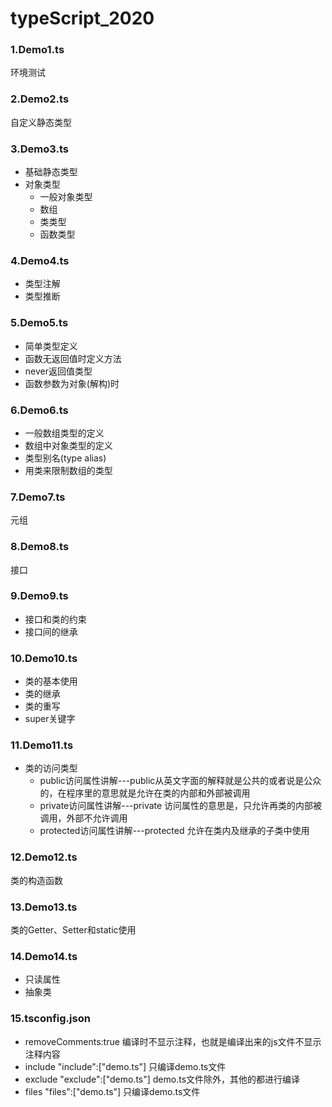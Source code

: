# typeScript_2020

### 1.Demo1.ts

环境测试

### 2.Demo2.ts

自定义静态类型

### 3.Demo3.ts

+ 基础静态类型
+ 对象类型
   + 一般对象类型
   + 数组
   + 类类型
   + 函数类型
 
 ### 4.Demo4.ts
 
 + 类型注解
 + 类型推断
 
 ### 5.Demo5.ts
 
 + 简单类型定义
 + 函数无返回值时定义方法
 + never返回值类型
 + 函数参数为对象(解构)时
 
 ### 6.Demo6.ts
 
 + 一般数组类型的定义
 + 数组中对象类型的定义
 + 类型别名(type alias)
 + 用类来限制数组的类型
 
 ### 7.Demo7.ts
 
 元组
 
 ### 8.Demo8.ts
 
 接口
 
 ### 9.Demo9.ts
 
+ 接口和类的约束
+ 接口间的继承

### 10.Demo10.ts

+ 类的基本使用
+ 类的继承
+ 类的重写
+ super关键字

### 11.Demo11.ts

+ 类的访问类型
  + public访问属性讲解---public从英文字面的解释就是公共的或者说是公众的，在程序里的意思就是允许在类的内部和外部被调用
  + private访问属性讲解---private 访问属性的意思是，只允许再类的内部被调用，外部不允许调用
  + protected访问属性讲解---protected 允许在类内及继承的子类中使用
  
### 12.Demo12.ts

类的构造函数

### 13.Demo13.ts

类的Getter、Setter和static使用

### 14.Demo14.ts

+ 只读属性
+ 抽象类

### 15.tsconfig.json

+ removeComments:true   编译时不显示注释，也就是编译出来的js文件不显示注释内容
+ include
  "include":["demo.ts"]   只编译demo.ts文件
+ exclude
  "exclude":["demo.ts"]   demo.ts文件除外，其他的都进行编译
+ files
  "files":["demo.ts"]     只编译demo.ts文件

 






 
 
 
 
 
 






